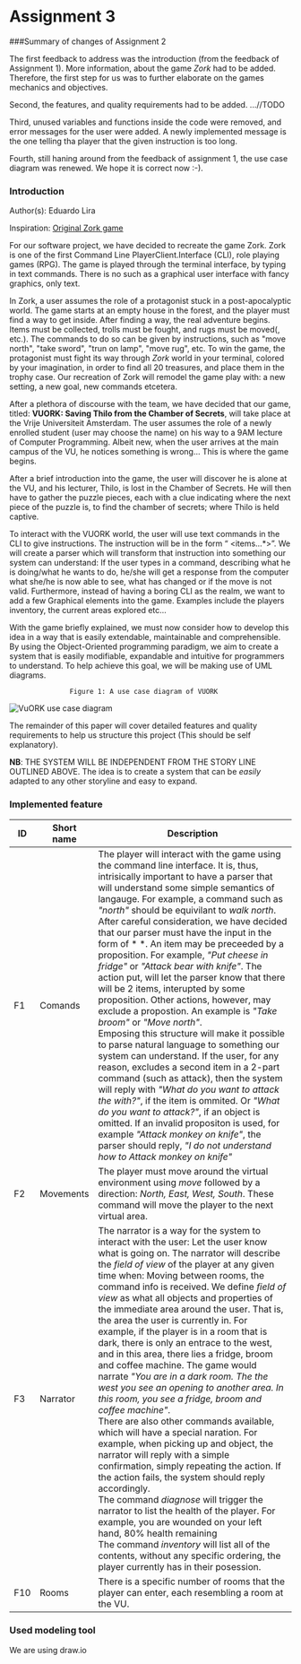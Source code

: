 # Assignment 3

###Summary of changes of Assignment 2

The first feedback to address was the introduction (from the feedback of Assignment 1). More information, about the game *Zork* had to be added. Therefore, the first step for us was to further elaborate on  the games mechanics and objectives.

Second, the features, and quality requirements had to be added. ...//TODO

Third, unused variables and functions inside the code were removed, and error messages for the user were added. A newly implemented message is the one telling tha player that the given instruction is too long. 

Fourth, still haning around from the feedback of assignment 1, the use case diagram was renewed. We hope it is correct now :-).

### Introduction									
Author(s): Eduardo Lira

Inspiration: [Original Zork game](https://textadventures.co.uk/games/play/5zyoqrsugeopel3ffhz_vq)

For our software project, we have decided to recreate the game Zork. Zork is one of the first Command Line PlayerClient.Interface (CLI), role playing games (RPG). The game is played through the terminal interface, by typing in text commands. There is no such as a graphical user interface with fancy graphics, only text. 

In Zork, a user assumes the role of a protagonist stuck in a post-apocalyptic world. The game starts at an empty house in the forest, and the player must find a way to get inside. After finding a way, the real adventure begins. Items must be collected, trolls must be fought, and rugs must be moved(, etc.). The commands to do so can be given by instructions, such as "move north", "take sword", "trun on lamp", "move rug", etc. To win the game, the protagonist must fight its way through *Zork* world in your terminal, colored by your imagination, in order to find all 20 treasures, and place them in the trophy case. 
Our recreation of Zork will remodel the game play with: a new setting, a new goal, new commands etcetera. 

After a plethora of discourse with the team, we have decided that our game, titled: **VUORK: Saving Thilo from the Chamber of Secrets**, will take place at the Vrije Universiteit Amsterdam. The user assumes the role of a newly enrolled student (user may choose the name) on his way to a 9AM lecture of Computer Programming. Albeit new, when the user arrives at the main campus of the VU, he notices something is wrong… This is where the game begins. 

After a brief introduction into the game, the user will discover he is alone at the VU, and his lecturer, Thilo, is lost in the Chamber of Secrets. He will then have to gather the puzzle pieces, each with a clue indicating where the next piece of the puzzle is, to find the chamber of secrets; where Thilo is held captive. 

To interact with the VUORK world, the user will use text commands in the CLI to give instructions. The instruction will be in the form “<action> <items…*>”. We will create a parser which will transform that instruction into something our system can understand: If the user types in a command, describing what he is doing/what he wants to do, he/she will get a response from the computer what she/he is now able to see, what has changed or if the move is not valid. Furthermore, instead of having a boring CLI as the realm, we want to add a few Graphical elements into the game. Examples include the players inventory, the current areas explored etc...

With the game briefly explained, we must now consider how to develop this idea in a way that is easily extendable, maintainable and comprehensible. By using the Object-Oriented programming paradigm, we aim to create a system that is easily modifiable, expandable and intuitive for programmers to understand. To help achieve this goal, we will be making use of UML diagrams. 

   				   Figure 1: A use case diagram of VUORK

![VuORK use case diagram](https://i.postimg.cc/SRBV1RM5/Screen-Shot-2020-03-01-at-6-40-11-PM.png)

The remainder of this paper will cover detailed features and quality requirements to help us structure this project (This should be self explanatory). 

**NB**: THE SYSTEM WILL BE INDEPENDENT FROM THE STORY LINE OUTLINED ABOVE. The idea is to create a system that can be *easily* adapted to any other storyline and easy to expand. 


### Implemented feature

| ID   | Short name | Description                                                  |
| ---- | ---------- | ------------------------------------------------------------ |
| F1   | Comands    | The player will interact with the game using the command line interface. It is, thus, intrisically important to have a parser that will  understand some simple semantics of langauge. For example, a command  such as *"north"* should be equivilant to *walk north*. <br/> After careful consideration, we have decided that our parser must have the input in the form of * *. An item may be preceeded by a proposition. For example, *"Put cheese in fridge"* or *"Attack bear with knife"*. The action put, will let the parser know that there will be 2 items,  interupted by some proposition. Other actions, however, may exclude a  propostion. An example is *"Take broom"* or *"Move north"*.<br/>Emposing this structure will make it possible to parse natural language to  something our system can understand. If the user, for any reason,  excludes a second item in a 2-part command (such as attack), then the  system will reply with *"What do you want to attack the  with?"*, if the item is ommited. Or *"What do you want to attack?"*, if an object is omitted. If an invalid propositon is used, for example *"Attack monkey on knife"*, the parser should reply, *"I do not understand how to Attack monkey on knife"* |
| F2   | Movements  | The player must move around the virtual environment using *move* followed by a direction: *North, East, West, South*. These command will move the player to the next virtual area. |
| F3   | Narrator   | The narrator is a way for the system to interact with the user: Let the  user know what is going on. The narrator will describe the *field of view* of the player at any given time when: Moving between rooms, the command info is received. We define *field of view* as what all objects and properties of the immediate area around the  user. That is, the area the user is currently in. For example, if the  player is in a room that is dark, there is only an entrace to the west,  and in this area, there lies a fridge, broom and coffee machine. The  game would narrate *"You are in a dark room. The the west you see an  opening to another area. In this room, you see a fridge, broom and  coffee machine"*.  <br/>There are also other commands available,  which will have a special naration. For example, when picking up and  object, the narrator will reply with a simple confirmation, simply  repeating the action. If the action fails, the system should reply  accordingly. <br/>The command *diagnose* will trigger the narrator to list the health of the player. For example, you are wounded on your  left hand, 80% health remaining<br/>The command *inventory* will list all of the contents, without any specific ordering, the player currently has in their posession. |
| F10  | Rooms      | There is a specific number of rooms that the player can enter, each resembling a room at the VU. |

### 

### Used modeling tool

We are using draw.io

###
